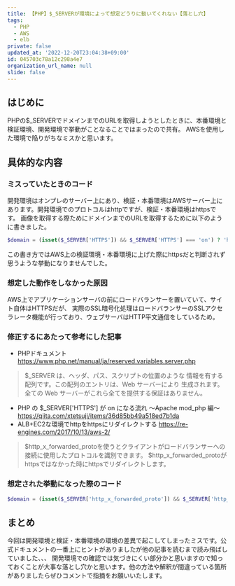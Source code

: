 ```yaml
---
title: 【PHP】$_SERVERが環境によって想定どうりに動いてくれない【落とし穴】
tags:
  - PHP
  - AWS
  - elb
private: false
updated_at: '2022-12-20T23:04:38+09:00'
id: 045703c78a12c298a4e7
organization_url_name: null
slide: false
---
```

## はじめに
PHPの$_SERVERでドメインまでのURLを取得しようとしたときに、本番環境と検証環境、開発環境で挙動がことなることではまったので共有。
AWSを使用した環境で陥りがちなミスかと思います。

## 具体的な内容
### ミスっていたときのコード
開発環境はオンプレのサーバー上にあり、検証・本番環境はAWSサーバー上にあります。開発環境でのプロトコルはhttpですが、検証・本番環境はhttpsです。
画像を取得する際ためにドメインまでのURLを取得するために以下のように書きました。
```PHP
$domain = (isset($_SERVER['HTTPS']) && $_SERVER['HTTPS'] === 'on') ? 'https' : 'http' . $_SERVER['HOST'];
```
この書き方ではAWS上の検証環境・本番環境に上げた際にhttpsだと判断されず思うような挙動になりませんでした。

### 想定した動作をしなかった原因
AWS上でアプリケーションサーバの前にロードバランサーを置いていて、サイト自体はHTTPSだが、
実際のSSL暗号化処理はロードバランサーのSSLアクセラレータ機能が行っており、ウェブサーバはHTTP平文通信をしているため。

### 修正するにあたって参考にした記事
- PHPドキュメント
https://www.php.net/manual/ja/reserved.variables.server.php
> $_SERVER は、ヘッダ、パス、スクリプトの位置のような 情報を有する配列です。この配列のエントリは、Web サーバーにより 生成されます。全ての Web サーバーがこれら全てを提供する保証はありません。 
- PHP の $_SERVER['HTTPS'] が on になる流れ 〜Apache mod_php 編〜 
https://qiita.com/xtetsuji/items/36d85bb49a518ed7b1da
- ALB+EC2な環境でhttpをhttpsにリダイレクトする
https://re-engines.com/2017/10/13/aws-2/
> $http_x_forwarded_protoを使うとクライアントがロードバランサーへの接続に使用したプロトコルを識別できます。
> $http_x_forwarded_protoがhttpsではなかった時にhttpsでリダイレクトします。

### 想定された挙動になった際のコード
```PHP
$domain = (isset($_SERVER['http_x_forwarded_proto']) && $_SERVER['http_x_forwarded_proto'] === 'https') ? 'https' : 'http' . $_SERVER['HOST'];
```

## まとめ
今回は開発環境と検証・本番環境の環境の差異で起こしてしまったミスです。公式ドキュメントの一番上にヒントがありましたが他の記事を読むまで読み飛ばしていました、、、
開発環境での確認では気づきにくい部分かと思いますので知っておくことが大事な落とし穴かと思います。他の方法や解釈が間違っている箇所がありましたらぜひコメントで指摘をお願いいたします。
